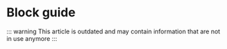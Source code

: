 # Block guide

::: warning
This article is outdated and may contain information that are not in use anymore
:::

<!--@include: ./create-block.md -->
<!--@include: ./add-block-to-block.md -->
<!--@include: ./add-block-to-entity.md -->
<!--@include: ./extend-block.md -->
<!--@include: ./custom-templates.md -->